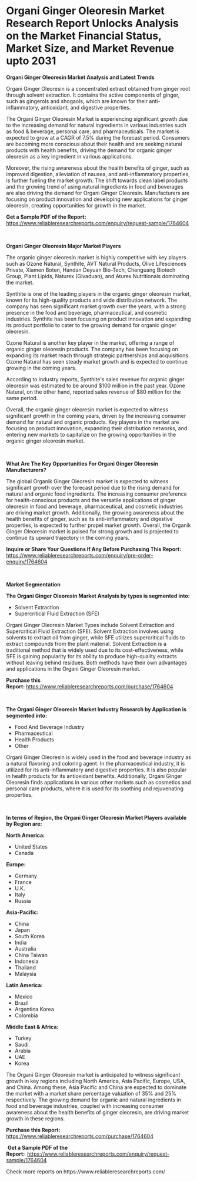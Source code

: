 <p><h1>Organi Ginger Oleoresin Market Research Report Unlocks Analysis on the Market Financial Status, Market Size, and Market Revenue upto 2031</h1></p><p><strong>Organi Ginger Oleoresin Market Analysis and Latest Trends</strong></p>
<p><p>Organi Ginger Oleoresin is a concentrated extract obtained from ginger root through solvent extraction. It contains the active components of ginger, such as gingerols and shogaols, which are known for their anti-inflammatory, antioxidant, and digestive properties.</p><p>The Organi Ginger Oleoresin Market is experiencing significant growth due to the increasing demand for natural ingredients in various industries such as food & beverage, personal care, and pharmaceuticals. The market is expected to grow at a CAGR of 7.5% during the forecast period. Consumers are becoming more conscious about their health and are seeking natural products with health benefits, driving the demand for organic ginger oleoresin as a key ingredient in various applications.</p><p>Moreover, the rising awareness about the health benefits of ginger, such as improved digestion, alleviation of nausea, and anti-inflammatory properties, is further fueling the market growth. The shift towards clean label products and the growing trend of using natural ingredients in food and beverages are also driving the demand for Organi Ginger Oleoresin. Manufacturers are focusing on product innovation and developing new applications for ginger oleoresin, creating opportunities for growth in the market.</p></p>
<p><strong>Get a Sample PDF of the Report:&nbsp;</strong> <a href="https://www.reliableresearchreports.com/enquiry/request-sample/1764604">https://www.reliableresearchreports.com/enquiry/request-sample/1764604</a></p>
<p>&nbsp;</p>
<p><strong>Organi Ginger Oleoresin Major Market Players</strong></p>
<p><p>The organic ginger oleoresin market is highly competitive with key players such as Ozone Natural, Synthite, AVT Natural Products, Olive Lifesciences Private, Xiamen Boten, Handan Deyuan Bio-Tech, Chenguang Biotech Group, Plant Lipids, Naturex (Givaduan), and Aturex Nutritionals dominating the market.</p><p>Synthite is one of the leading players in the organic ginger oleoresin market, known for its high-quality products and wide distribution network. The company has seen significant market growth over the years, with a strong presence in the food and beverage, pharmaceutical, and cosmetic industries. Synthite has been focusing on product innovation and expanding its product portfolio to cater to the growing demand for organic ginger oleoresin.</p><p>Ozone Natural is another key player in the market, offering a range of organic ginger oleoresin products. The company has been focusing on expanding its market reach through strategic partnerships and acquisitions. Ozone Natural has seen steady market growth and is expected to continue growing in the coming years.</p><p>According to industry reports, Synthite's sales revenue for organic ginger oleoresin was estimated to be around $100 million in the past year. Ozone Natural, on the other hand, reported sales revenue of $80 million for the same period.</p><p>Overall, the organic ginger oleoresin market is expected to witness significant growth in the coming years, driven by the increasing consumer demand for natural and organic products. Key players in the market are focusing on product innovation, expanding their distribution networks, and entering new markets to capitalize on the growing opportunities in the organic ginger oleoresin market.</p></p>
<p>&nbsp;</p>
<p><strong>What Are The Key Opportunities For Organi Ginger Oleoresin Manufacturers?</strong></p>
<p><p>The global Organik Ginger Oleoresin market is expected to witness significant growth over the forecast period due to the rising demand for natural and organic food ingredients. The increasing consumer preference for health-conscious products and the versatile applications of ginger oleoresin in food and beverage, pharmaceutical, and cosmetic industries are driving market growth. Additionally, the growing awareness about the health benefits of ginger, such as its anti-inflammatory and digestive properties, is expected to further propel market growth. Overall, the Organik Ginger Oleoresin market is poised for strong growth and is projected to continue its upward trajectory in the coming years.</p></p>
<p><strong>Inquire or Share Your Questions If Any Before Purchasing This Report:</strong> <a href="https://www.reliableresearchreports.com/enquiry/pre-order-enquiry/1764604">https://www.reliableresearchreports.com/enquiry/pre-order-enquiry/1764604</a></p>
<p>&nbsp;</p>
<p><strong>Market Segmentation</strong></p>
<p><strong>The Organi Ginger Oleoresin Market Analysis by types is segmented into:</strong></p>
<p><ul><li>Solvent Extraction</li><li>Supercritical Fluid Extraction (SFE)</li></ul></p>
<p><p>Organi Ginger Oleoresin Market Types include Solvent Extraction and Supercritical Fluid Extraction (SFE). Solvent Extraction involves using solvents to extract oil from ginger, while SFE utilizes supercritical fluids to extract compounds from the plant material. Solvent Extraction is a traditional method that is widely used due to its cost-effectiveness, while SFE is gaining popularity for its ability to produce high-quality extracts without leaving behind residues. Both methods have their own advantages and applications in the Organi Ginger Oleoresin market.</p></p>
<p><strong>Purchase this Report:&nbsp;</strong><a href="https://www.reliableresearchreports.com/purchase/1764604">https://www.reliableresearchreports.com/purchase/1764604</a></p>
<p>&nbsp;</p>
<p><strong>The Organi Ginger Oleoresin Market Industry Research by Application is segmented into:</strong></p>
<p><ul><li>Food And Beverage Industry</li><li>Pharmaceutical</li><li>Health Products</li><li>Other</li></ul></p>
<p><p>Organi Ginger Oleoresin is widely used in the food and beverage industry as a natural flavoring and coloring agent. In the pharmaceutical industry, it is utilized for its anti-inflammatory and digestive properties. It is also popular in health products for its antioxidant benefits. Additionally, Organi Ginger Oleoresin finds applications in various other markets such as cosmetics and personal care products, where it is used for its soothing and rejuvenating properties.</p></p>
<p>&nbsp;</p>
<p><strong>In terms of Region, the Organi Ginger Oleoresin Market Players available by Region are:</strong></p>
<p>
    <p> <strong> North America: </strong>
        <ul>
            <li>United States</li>
            <li>Canada</li>
        </ul>
        </p> 
    <p> <strong> Europe: </strong>
        <ul>
            <li>Germany</li>
            <li>France</li>
            <li>U.K.</li>
            <li>Italy</li>
            <li>Russia</li>
        </ul>
        </p> 
    <p> <strong> Asia-Pacific: </strong>
        <ul>
            <li>China</li>
            <li>Japan</li>
            <li>South Korea</li>
            <li>India</li>
            <li>Australia</li>
            <li>China Taiwan</li>
            <li>Indonesia</li>
            <li>Thailand</li>
            <li>Malaysia</li>
        </ul>
        </p> 
    <p> <strong> Latin America: </strong>
        <ul>
            <li>Mexico</li>
            <li>Brazil</li>
            <li>Argentina Korea</li>
            <li>Colombia</li>
        </ul>
        </p> 
    <p> <strong> Middle East & Africa: </strong>
        <ul>
            <li>Turkey</li>
            <li>Saudi</li>
            <li>Arabia</li>
            <li>UAE</li>
            <li>Korea</li>
        </ul>
    </p>
    </p>
<p><p>The Organi Ginger Oleoresin market is anticipated to witness significant growth in key regions including North America, Asia Pacific, Europe, USA, and China. Among these, Asia Pacific and China are expected to dominate the market with a market share percentage valuation of 35% and 25% respectively. The growing demand for organic and natural ingredients in food and beverage industries, coupled with increasing consumer awareness about the health benefits of ginger oleoresin, are driving market growth in these regions.</p></p>
<p><strong>Purchase this Report: </strong><a href="https://www.reliableresearchreports.com/purchase/1764604">https://www.reliableresearchreports.com/purchase/1764604</a></p>
<p>&nbsp;<strong>Get a Sample PDF of the Report:&nbsp;&nbsp;</strong><a href="https://www.reliableresearchreports.com/enquiry/request-sample/1764604">https://www.reliableresearchreports.com/enquiry/request-sample/1764604</a></p>
<p><strong></strong></p>
<p>Check more reports on https://www.reliableresearchreports.com/</p>